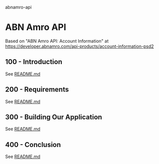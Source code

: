 abnamro-api
# ABN Amro API

Based on "ABN Amro API: Account Information" at https://developer.abnamro.com/api-products/account-information-psd2

## 100 - Introduction

See [README.md](./100/README.md)

## 200 - Requirements

See [README.md](./200/README.md)

## 300 - Building Our Application

See [README.md](./300/README.md)

## 400 - Conclusion

See [README.md](./400/README.md)
